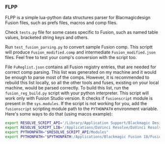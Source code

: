 ### FLPP
FLPP is a simple lua-python data structures parser for Blacmagicdesign Fusion files, such as prefs files, macros and comp files.

Check `tests.py` file for some cases specific to Fusion, such as named table values, bracketed string keys and others.

Run `test_fusion_parsing.py` to convert sample Fusion comp. This scriptt will produce `Fusion_modified.comp` and intermediate `Fusion_modified.json` files. Feel free to test your comp's conversion with the script too.

File `FuReglist.json` contains all Fusion registry entries, that are needed for correct comp parsing. This list was generated on my machine and it would be enough to parse most of the comps. However, it is recommended to rebuild this list locally, so all the other tools and fuses, existing on your local machine, would be parsed correctly. To build this list, run the `fusion_reg_build.py` script with your python interpreter. This script will work only with Fusion Studio version. It checks if `fusionscript` module is present in the `sys.modules`. If the script is not working for you, add the `fusionscript` scripting module path to the `PYTHONPATH` environment variable. Here's some ways to do that (using macos example):

```bash
export RESOLVE_SCRIPT_API='/Library/Application Support/Blackmagic Design/DaVinci Resolve/Developer/Scripting/'
export RESOLVE_SCRIPT_LIB='/Applications/DaVinci Resolve/DaVinci Resolve.app/Contents/Libraries/Fusion/fusionscript.so'
export PYTHONPATH="$RESOLVE_SCRIPT_API/Modules"
export PYTHONPATH="$PYTHONPATH:/Applications/Blackmagic Fusion 18/Fusion.app/Contents/MacOS/"
```